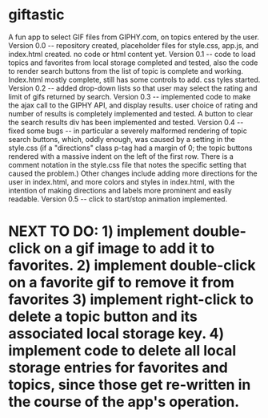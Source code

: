 # giftastic
A fun app to select GIF files from GIPHY.com, on topics entered by the user.
Version 0.0 -- repository created, placeholder files for style.css, app.js, and index.html created. no code or html content yet.
Version 0.1 -- code to load topics and favorites from local storage completed and tested, also the code to render search buttons from the list of topic is complete and working. Index.html mostly complete, still has some controls to add. css tyles started.
Version 0.2 -- added drop-down lists so that user may select the rating and limit of gifs returned by search.
Version 0.3 -- implemented code to make the ajax call to the GIPHY API, and display results. user choice of rating and number of results is completely implemented and tested. A button to clear the search results div has been implemented and tested.
Version 0.4 -- fixed some bugs -- in particular a severely malformed rendering of topic search buttons, which, oddly enough, was caused by a setting in the style.css (if a "directions" class p-tag had a margin of 0; the topic buttons rendered with a massive indent on the left of the first row. There is a comment notation in the style.css file that notes the specific setting that caused the problem.) Other changes include adding more directions for the user in index.html, and more colors and styles in index.html, with the intention of making directions and labels more prominent and easily readable.
Version 0.5 -- click to start/stop animation implemented.

NEXT TO DO: 1) implement double-click on a gif image to add it to favorites.
2) implement double-click on a favorite gif to remove it from favorites
3) implement right-click to delete a topic button and its associated local storage key.
4) implement code to delete all local storage entries for favorites and topics, since those get re-written in the course of the app's operation.
=======
